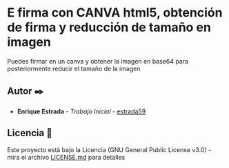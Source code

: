 # E firma con CANVA html5, obtención de firma y reducción de tamaño en imagen
Puedes firmar en un canva y obtener la imagen en base64 para posteriormente reducir el tamaño de la imagen





## Autor ✒️

* **Enrique Estrada** - *Trabajo Inicial* - [estrada59](https://github.com/estrada59)



## Licencia 📄

Este proyecto está bajo la Licencia (GNU General Public License v3.0) - mira el archivo [LICENSE.md](LICENSE.md) para detalles

